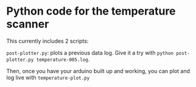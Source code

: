 # Python code for the temperature scanner
This currently includes 2 scripts:

`post-plotter.py`: plots a previous data log.  Give it a try with `python post-plotter.py temperature-005.log`.

Then, once you have your arduino built up and working, you can plot and log live with `temperature-plot.py`
